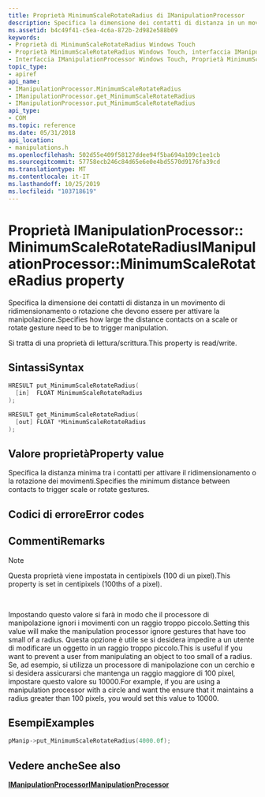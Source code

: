 ```yaml
---
title: Proprietà MinimumScaleRotateRadius di IManipulationProcessor
description: Specifica la dimensione dei contatti di distanza in un movimento di ridimensionamento o rotazione che devono essere per attivare la manipolazione.
ms.assetid: b4c49f41-c5ea-4c6a-872b-2d982e588b09
keywords:
- Proprietà di MinimumScaleRotateRadius Windows Touch
- Proprietà MinimumScaleRotateRadius Windows Touch, interfaccia IManipulationProcessor
- Interfaccia IManipulationProcessor Windows Touch, Proprietà MinimumScaleRotateRadius
topic_type:
- apiref
api_name:
- IManipulationProcessor.MinimumScaleRotateRadius
- IManipulationProcessor.get_MinimumScaleRotateRadius
- IManipulationProcessor.put_MinimumScaleRotateRadius
api_type:
- COM
ms.topic: reference
ms.date: 05/31/2018
api_location:
- manipulations.h
ms.openlocfilehash: 502d55e409f58127ddee94f5ba694a109c1ee1cb
ms.sourcegitcommit: 57758ecb246c84d65e6e0e4bd5570d9176fa39cd
ms.translationtype: MT
ms.contentlocale: it-IT
ms.lasthandoff: 10/25/2019
ms.locfileid: "103718619"
---
```

# <a name="imanipulationprocessorminimumscalerotateradius-property"></a><span data-ttu-id="c6411-106">Proprietà IManipulationProcessor:: MinimumScaleRotateRadius</span><span class="sxs-lookup"><span data-stu-id="c6411-106">IManipulationProcessor::MinimumScaleRotateRadius property</span></span>

<span data-ttu-id="c6411-107">Specifica la dimensione dei contatti di distanza in un movimento di ridimensionamento o rotazione che devono essere per attivare la manipolazione.</span><span class="sxs-lookup"><span data-stu-id="c6411-107">Specifies how large the distance contacts on a scale or rotate gesture need to be to trigger manipulation.</span></span>

<span data-ttu-id="c6411-108">Si tratta di una proprietà di lettura/scrittura.</span><span class="sxs-lookup"><span data-stu-id="c6411-108">This property is read/write.</span></span>

## <a name="syntax"></a><span data-ttu-id="c6411-109">Sintassi</span><span class="sxs-lookup"><span data-stu-id="c6411-109">Syntax</span></span>


```C++
HRESULT put_MinimumScaleRotateRadius(
  [in]  FLOAT MinimumScaleRotateRadius
);

HRESULT get_MinimumScaleRotateRadius(
  [out] FLOAT *MinimumScaleRotateRadius
);
```



## <a name="property-value"></a><span data-ttu-id="c6411-110">Valore proprietà</span><span class="sxs-lookup"><span data-stu-id="c6411-110">Property value</span></span>

<span data-ttu-id="c6411-111">Specifica la distanza minima tra i contatti per attivare il ridimensionamento o la rotazione dei movimenti.</span><span class="sxs-lookup"><span data-stu-id="c6411-111">Specifies the minimum distance between contacts to trigger scale or rotate gestures.</span></span>

## <a name="error-codes"></a><span data-ttu-id="c6411-112">Codici di errore</span><span class="sxs-lookup"><span data-stu-id="c6411-112">Error codes</span></span>

## <a name="remarks"></a><span data-ttu-id="c6411-113">Commenti</span><span class="sxs-lookup"><span data-stu-id="c6411-113">Remarks</span></span>

> [!Note]  
> <span data-ttu-id="c6411-114">Questa proprietà viene impostata in centipixels (100 di un pixel).</span><span class="sxs-lookup"><span data-stu-id="c6411-114">This property is set in centipixels (100ths of a pixel).</span></span>

 

<span data-ttu-id="c6411-115">Impostando questo valore si farà in modo che il processore di manipolazione ignori i movimenti con un raggio troppo piccolo.</span><span class="sxs-lookup"><span data-stu-id="c6411-115">Setting this value will make the manipulation processor ignore gestures that have too small of a radius.</span></span> <span data-ttu-id="c6411-116">Questa opzione è utile se si desidera impedire a un utente di modificare un oggetto in un raggio troppo piccolo.</span><span class="sxs-lookup"><span data-stu-id="c6411-116">This is useful if you want to prevent a user from manipulating an object to too small of a radius.</span></span> <span data-ttu-id="c6411-117">Se, ad esempio, si utilizza un processore di manipolazione con un cerchio e si desidera assicurarsi che mantenga un raggio maggiore di 100 pixel, impostare questo valore su 10000.</span><span class="sxs-lookup"><span data-stu-id="c6411-117">For example, if you are using a manipulation processor with a circle and want the ensure that it maintains a radius greater than 100 pixels, you would set this value to 10000.</span></span>

## <a name="examples"></a><span data-ttu-id="c6411-118">Esempi</span><span class="sxs-lookup"><span data-stu-id="c6411-118">Examples</span></span>


```C++
pManip->put_MinimumScaleRotateRadius(4000.0f);  
```



## <a name="see-also"></a><span data-ttu-id="c6411-119">Vedere anche</span><span class="sxs-lookup"><span data-stu-id="c6411-119">See also</span></span>

<dl> <dt>

[<span data-ttu-id="c6411-120">**IManipulationProcessor**</span><span class="sxs-lookup"><span data-stu-id="c6411-120">**IManipulationProcessor**</span></span>](/windows/desktop/api/manipulations/nn-manipulations-imanipulationprocessor)
</dt> </dl>

 

 




